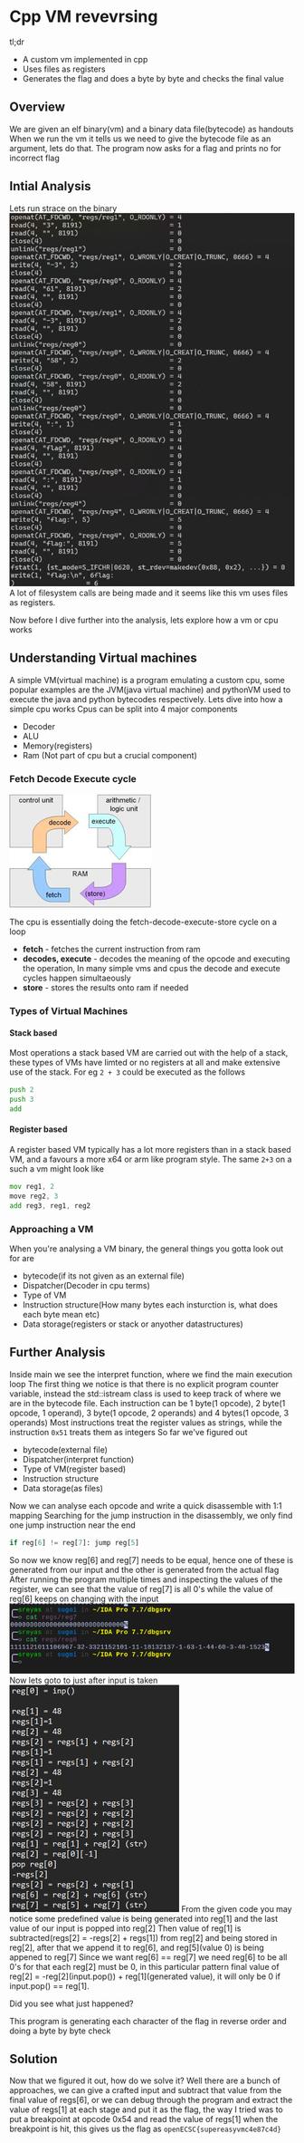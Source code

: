 # Cpp VM revevrsing

tl;dr
- A custom vm implemented in cpp
- Uses files as registers
- Generates the flag and does a byte by byte and checks the final value

## Overview
We are given an elf binary(vm) and a binary data file(bytecode) as handouts
When we run the vm it tells us we need to give the bytecode file as an argument, lets do that. The program now asks for a flag and prints no for incorrect flag

## Intial Analysis
Lets run strace on the binary
![strace-output](strace.png)
A lot of filesystem calls are being made and it seems like this vm uses files as registers.

Now before I dive further into the analysis, lets explore how a vm or cpu works

## Understanding Virtual machines
A simple VM(virtual machine) is a program emulating a custom cpu, some popular examples are the JVM(java virtual machine) and pythonVM used to execute the java and python bytecodes respectively. Lets dive into how a simple cpu works
Cpus can be split into 4 major components
- Decoder
- ALU
- Memory(registers)
- Ram (Not part of cpu but a crucial component)

### Fetch Decode Execute cycle
![cpu-cycle](cpu.jpg)

The cpu is essentially doing the fetch-decode-execute-store cycle on a loop
- **fetch** - fetches the current instruction from ram
- **decodes, execute** - decodes the meaning of the opcode and executing the operation, In many simple vms and cpus the decode and execute cycles happen simultaeously
- **store** - stores the results onto ram if needed

### Types of Virtual Machines
#### Stack based
Most operations a stack based VM are carried out with the help of a stack, these types of VMs have limted or no registers at all and make extensive use of the stack.
For eg `2 + 3` could be executed as the follows
```asm
push 2
push 3
add
```
#### Register based
A register based VM typically has a lot more registers than in a stack based VM, and a favours a more x64 or arm like program style. The same `2+3` on a such a vm might look like
```asm
mov reg1, 2
move reg2, 3
add reg3, reg1, reg2
```

### Approaching a VM
When you're analysing a VM binary, the general things you gotta look out for are
- bytecode(if its not given as an external file)
- Dispatcher(Decoder in cpu terms)
- Type of VM
- Instruction structure(How many bytes each insturction is, what does each byte mean etc)
- Data storage(registers or stack or anyother datastructures)

## Further Analysis
Inside main we see the interpret function, where we find the main execution loop
The first thing we notice is that there is no explicit program counter variable, instead the std::istream class is used to keep track of where we are in the bytecode file.
Each instruction can be 1 byte(1 opcode), 2 byte(1 opcode, 1 operand), 3 byte(1 opcode, 2 operands) and 4 bytes(1 opcode, 3 operands)
Most instructions treat the register values as strings, while the instruction `0x51` treats them as integers
So far we've figured out
- bytecode(external file)
- Dispatcher(interpret function)
- Type of VM(register based)
- Instruction structure
- Data storage(as files)

Now we can analyse each opcode and write a quick disassemble with 1:1 mapping
Searching for the jump instruction in the disassembly, we only find one jump instruction near the end
```py
if reg[6] != reg[7]: jump reg[5]
```
So now we know reg[6] and reg[7] needs to be equal, hence one of these is generated from our input and the other is generated from the actual flag
After running the program multiple times and inspecting the values of the register, we can see that the value of reg[7] is all 0's while the value of reg[6] keeps on changing with the input
![register-output](regs.png)
Now lets goto to just after input is taken
![disassembly-patterns](pattern.png)
From the given code you may notice some predefined value is being generated into reg[1] and the last value of our input is popped into reg[2]
Then value of reg[1] is subtracted(regs[2] = -regs[2] + regs[1]) from reg[2] and being stored in reg[2], after that we append it to reg[6], and reg[5]\(value 0) is being appened to reg[7]
Since we want reg[6] == reg[7] we need reg[6] to be all 0's for that each reg[2] must be 0, in this particular pattern final value of reg[2] = -reg[2]\(input.pop()) + reg[1]\(generated value), it will only be 0 if input.pop() == reg[1].

Did you see what just happened?

This program is generating each character of the flag in reverse order and doing a byte by byte check

## Solution
Now that we figured it out, how do we solve it? Well there are a bunch of approaches, we can give a crafted input and subtract that value from the final value of regs[6], or we can debug through the program and extract the value of regs[1] at each stage and put it as the flag, the way I tried was to put a breakpoint at opcode 0x54 and read the value of regs[1] when the breakpoint is hit, this gives us the flag as `openECSC{supereasyvmc4e87c4d}` 
